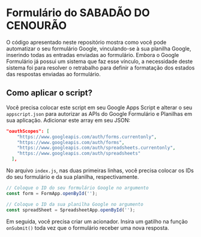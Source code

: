 # Formulário do SABADÃO DO CENOURÃO

O código apresentado neste repositório mostra como você pode automatizar o seu formulário Google, vinculando-se à sua planilha Google, inserindo todas as entradas enviadas ao formulário. Embora o Google Formulário já possui um sistema que faz esse vínculo, a necessidade deste sistema foi para resolver o retrabalho para definir a formatação dos estados das respostas enviadas ao formulário.

## Como aplicar o script?

Você precisa colocar este script em seu Google Apps Script e alterar o seu `appscript.json` para autorizar as APIs do Google Formulário e Planilhas em sua aplicação. Adicionar este array em seu JSON:

```json
"oauthScopes": [
    "https://www.googleapis.com/auth/forms.currentonly",
    "https://www.googleapis.com/auth/forms",
    "https://www.googleapis.com/auth/spreadsheets.currentonly",
    "https://www.googleapis.com/auth/spreadsheets"
  ],
```

No arquivo `index.js`, nas duas primeiras linhas, você precisa colocar os IDs do seu formulário e da sua planilha, respectivamente.

```javascript
// Coloque o ID do seu formulário Google no argumento
const form = FormApp.openById('');

// Coloque o ID da sua planilha Google no argumento
const spreadSheet = SpreadsheetApp.openById('');
```

Em seguida, você precisa criar um acionador. Insira um gatilho na função `onSubmit()` toda vez que o formulário receber uma nova resposta.
